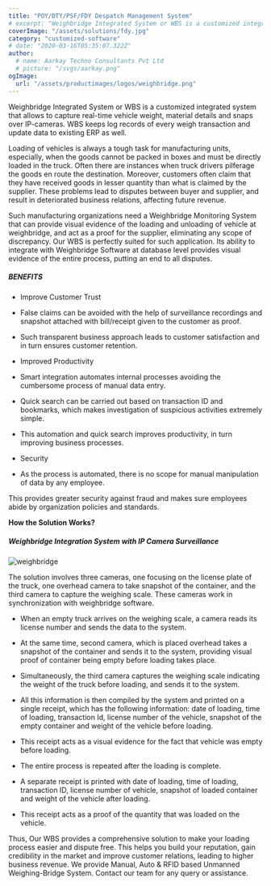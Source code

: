```yaml
---
title: "POY/DTY/PSF/FDY Despatch Management System"
# excerpt: "Weighbridge Integrated System or WBS is a customized integrated system that allows to capture real-time vehicle weight, material   details and snaps over IP-cameras. WBS keeps log records of every weigh transaction and update data to existing ERP as well."
coverImage: "/assets/solutions/fdy.jpg"
category: "customized-software"
# date: "2020-03-16T05:35:07.322Z"
author:
  # name: Aarkay Techno Consultants Pvt Ltd
  # picture: "/svgs/aarkay.png"
ogImage:
  url: "/assets/productimages/logos/weighbridge.png"
---
```


Weighbridge Integrated System or WBS is a customized integrated system that allows to capture real-time vehicle weight, material details and snaps over IP-cameras. WBS keeps log records of every weigh transaction and update data to existing ERP as well.

Loading of vehicles is always a tough task for manufacturing units, especially, when the goods cannot be packed in boxes and must be directly loaded in the truck. Often there are instances when truck drivers pilferage the goods en route the destination. Moreover, customers often claim that they have received goods in lesser quantity than what is claimed by the supplier. These problems lead to disputes between buyer and supplier, and result in deteriorated business relations, affecting future revenue.

Such manufacturing organizations need a Weighbridge Monitoring System that can provide visual evidence of the loading and unloading of vehicle at weighbridge, and act as a proof for the supplier, eliminating any scope of discrepancy. Our WBS is perfectly suited for such application. Its ability to integrate with Weighbridge Software at database level provides visual evidence of the entire process, putting an end to all disputes.

##### BENEFITS

- Improve Customer Trust

- False claims can be avoided with the help of surveillance recordings and snapshot attached with bill/receipt given to the customer as proof.

- Such transparent business approach leads to customer satisfaction and in turn ensures customer retention.

- Improved Productivity

- Smart integration automates internal processes avoiding the cumbersome process of manual data entry.

- Quick search can be carried out based on transaction ID and bookmarks, which makes investigation of suspicious activities extremely simple.

- This automation and quick search improves productivity, in turn improving business processes.

- Security

- As the process is automated, there is no scope for manual manipulation of data by any employee.

This provides greater security against fraud and makes sure employees abide by organization policies and standards.

**How the Solution Works?**

##### Weighbridge Integration System with IP Camera Surveillance

![weighbridge](/assets/productimages/weighbridge.png "weighbridge")

The solution involves three cameras, one focusing on the license plate of the truck, one overhead camera to take snapshot of the container, and the third camera to capture the weighing scale. These cameras work in synchronization with weighbridge software.

- When an empty truck arrives on the weighing scale, a camera reads its license number and sends the data to the system.

- At the same time, second camera, which is placed overhead takes a snapshot of the container and sends it to the system, providing visual proof of container being empty before loading takes place.

- Simultaneously, the third camera captures the weighing scale indicating the weight of the truck before loading, and sends it to the system.

- All this information is then compiled by the system and printed on a single receipt, which has the following information: date of loading, time of loading, transaction Id, license number of the vehicle, snapshot of the empty container and weight of the vehicle before loading.

- This receipt acts as a visual evidence for the fact that vehicle was empty before loading.

- The entire process is repeated after the loading is complete.

- A separate receipt is printed with date of loading, time of loading, transaction ID, license number of vehicle, snapshot of loaded container and weight of the vehicle after loading.

- This receipt acts as a proof of the quantity that was loaded on the vehicle.

Thus, Our WBS provides a comprehensive solution to make your loading process easier and dispute free. This helps you build your reputation, gain credibility in the market and improve customer relations, leading to higher business revenue. We provide Manual, Auto & RFID based Unmanned Weighing-Bridge System. Contact our team for any query or assistance.
